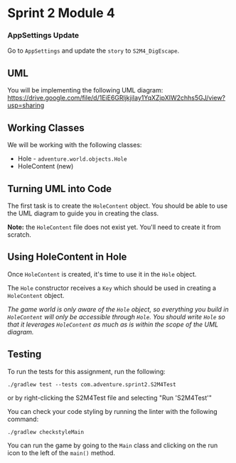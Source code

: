 # Sprint 2 Module 4

### AppSettings Update
Go to `AppSettings` and update the `story` to `S2M4_DigEscape`.

## UML
You will be implementing the following UML diagram: https://drive.google.com/file/d/1EiE6GRljkjiIay1YqXZjpXIW2chhs5GJ/view?usp=sharing

## Working Classes
We will be working with the following classes:
- Hole - `adventure.world.objects.Hole`
- HoleContent (new)

## Turning UML into Code
The first task is to create the `HoleContent` object. You should be able to use the UML diagram to guide you in creating the class. 

**Note:** the `HoleContent` file does not exist yet. You'll need to create it from scratch.

## Using HoleContent in Hole
Once `HoleContent` is created, it's time to use it in the `Hole` object.

The `Hole` constructor receives a `Key` which should be used in creating a `HoleContent` object. 

*The game world is only aware of the `Hole` object, so everything you build in `HoleContent` will only be accessible through `Hole`. You should write `Hole` so that it leverages `HoleContent` as much as is within the scope of the UML diagram.*

## Testing
To run the tests for this assignment, run the following:

```./gradlew test --tests com.adventure.sprint2.S2M4Test```

or by right-clicking the S2M4Test file and selecting "Run 'S2M4Test'"

You can check your code styling by running the linter with the following command:

```./gradlew checkstyleMain```

You can run the game by going to the `Main` class and clicking on the run icon to the left of the `main()` method.
